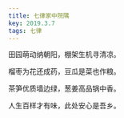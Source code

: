 ```yaml
---
title: 七律家中院隅
key: 2019.3.7
tags: 七律
---
```


田园萌动纳朝阳，棚架生机寻清凉。

榴枣为花还成药，豆瓜是菜也作粮。

茶笋优质墙边绿，葱姜高品锅中香。

人生百样才有味，此处安心是吾乡。

</br>

